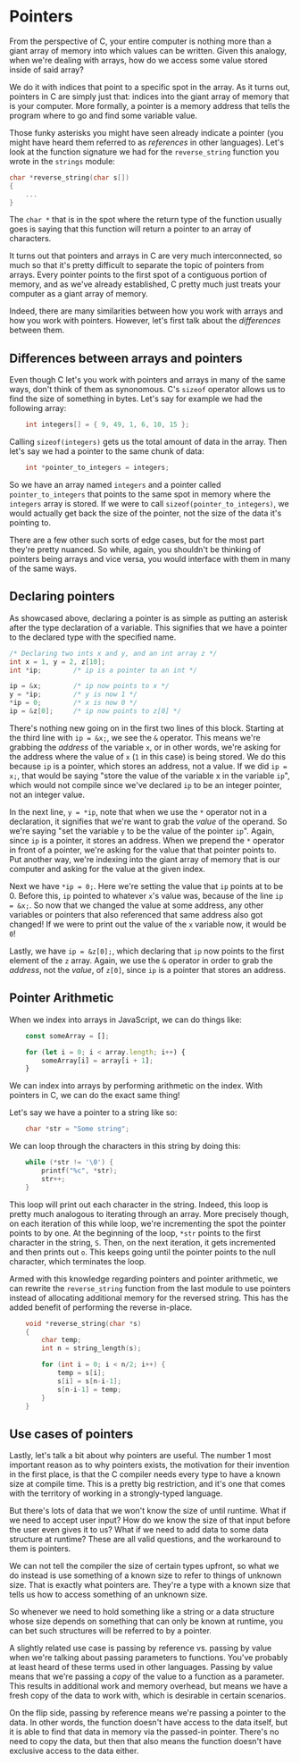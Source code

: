 # Pointers

From the perspective of C, your entire computer is nothing more than a giant array of memory into which values can be written. Given this analogy, when we're dealing with arrays, how do we access some value stored inside of said array? 

We do it with indices that point to a specific spot in the array. As it turns out, pointers in C are simply just that: indices into the giant array of memory that is your computer. More formally, a pointer is a memory address that tells the program where to go and find some variable value. 

Those funky asterisks you might have seen already indicate a pointer (you might have heard them referred to as _references_ in other languages). Let's look at the function signature we had for the `reverse_string` function you wrote in the `strings` module:
```c
char *reverse_string(char s[])
{
    ...
}
```
The `char *` that is in the spot where the return type of the function usually goes is saying that this function will return a pointer to an array of characters.

It turns out that pointers and arrays in C are very much interconnected, so much so that it's pretty difficult to separate the topic of pointers from arrays. Every pointer points to the first spot of a contiguous portion of memory, and as we've already established, C pretty much just treats your computer as a giant array of memory. 

Indeed, there are many similarities between how you work with arrays and how you work with pointers. However, let's first talk about the _differences_ between them.

## Differences between arrays and pointers

Even though C let's you work with pointers and arrays in many of the same ways, don't think of them as synonomous. C's `sizeof` operator allows us to find the size of something in bytes. Let's say for example we had the following array:
```c
    int integers[] = { 9, 49, 1, 6, 10, 15 };
```
Calling `sizeof(integers)` gets us the total amount of data in the array. Then let's say we had a pointer to the same chunk of data:
```c
    int *pointer_to_integers = integers;
```
So we have an array named `integers` and a pointer called `pointer_to_integers` that points to the same spot in memory where the `integers` array is stored. If we were to call `sizeof(pointer_to_integers)`, we would actually get back the size of the pointer, not the size of the data it's pointing to.

There are a few other such sorts of edge cases, but for the most part they're pretty nuanced. So while, again, you shouldn't be thinking of pointers being arrays and vice versa, you would interface with them in many of the same ways. 

## Declaring pointers 

As showcased above, declaring a pointer is as simple as putting an asterisk after the type declaration of a variable. This signifies that we have a pointer to the declared type with the specified name. 

```c
/* Declaring two ints x and y, and an int array z */
int x = 1, y = 2, z[10];
int *ip;        /* ip is a pointer to an int */

ip = &x;        /* ip now points to x */
y = *ip;        /* y is now 1 */
*ip = 0;        /* x is now 0 */
ip = &z[0];     /* ip now points to z[0] */
```

There's nothing new going on in the first two lines of this block. Starting at the third line with `ip = &x;`, we see the `&` operator. This means we're grabbing the _address_ of the variable `x`, or in other words, we're asking for the address where the value of `x` (`1` in this case) is being stored. We do this because `ip` is a pointer, which stores an address, not a value. If we did `ip = x;`, that would be saying "store the value of the variable x in the variable `ip`", which would not compile since we've declared `ip` to be an integer pointer, not an integer value. 

In the next line, `y = *ip`, note that when we use the `*` operator not in a declaration, it signifies that we're want to grab the _value_ of the operand. So we're saying "set the variable `y` to be the value of the pointer `ip`". Again, since `ip` is a pointer, it stores an address. When we prepend the `*` operator in front of a pointer, we're asking for the value that that pointer points to. Put another way, we're indexing into the giant array of memory that is our computer and asking for the value at the given index. 

Next we have `*ip = 0;`. Here we're setting the value that `ip` points at to be 0. Before this, `ip` pointed to whatever `x`'s value was, because of the line `ip = &x;`. So now that we changed the value at some address, any other variables or pointers that also referenced that same address also got changed! If we were to print out the value of the `x` variable now, it would be `0`!

Lastly, we have `ip = &z[0];`, which declaring that `ip` now points to the first element of the `z` array. Again, we use the `&` operator in order to grab the _address_, not the _value_, of `z[0]`, since `ip` is a pointer that stores an address. 

## Pointer Arithmetic

When we index into arrays in JavaScript, we can do things like:
```javascript
    const someArray = [];

    for (let i = 0; i < array.length; i++) {
        someArray[i] = array[i + 1];
    }
```
We can index into arrays by performing arithmetic on the index. With pointers in C, we can do the exact same thing!

Let's say we have a pointer to a string like so:
```c
    char *str = "Some string";
```
We can loop through the characters in this string by doing this:
```c
    while (*str != '\0') {
        printf("%c", *str);
        str++;
    }
```
This loop will print out each character in the string. Indeed, this loop is pretty much analogous to iterating through an array. More precisely though, on each iteration of this while loop, we're incrementing the spot the pointer points to by one. At the beginning of the loop, `*str` points to the first character in the string, `S`. Then, on the next iteration, it gets incremented and then prints out `o`. This keeps going until the pointer points to the null character, which terminates the loop. 

Armed with this knowledge regarding pointers and pointer arithmetic, we can rewrite the `reverse_string` function from the last module to use pointers instead of allocating additional memory for the reversed string. This has the added benefit of performing the reverse in-place.
```c
    void *reverse_string(char *s)
    {
        char temp;
        int n = string_length(s);

        for (int i = 0; i < n/2; i++) {
            temp = s[i];
            s[i] = s[n-i-1];
            s[n-i-1] = temp;
        }
    }
```

## Use cases of pointers

Lastly, let's talk a bit about why pointers are useful. The number 1 most important reason as to why pointers exists, the motivation for their invention in the first place, is that the C compiler needs every type to have a known size at compile time. This is a pretty big restriction, and it's one that comes with the territory of working in a strongly-typed language. 

But there's lots of data that we won't know the size of until runtime. What if we need to accept user input? How do we know the size of that input before the user even gives it to us? What if we need to add data to some data structure at runtime? These are all valid questions, and the workaround to them is pointers. 

We can not tell the compiler the size of certain types upfront, so what we do instead is use something of a known size to refer to things of unknown size. That is exactly what pointers are. They're a type with a known size that tells us how to access something of an unknown size. 

So whenever we need to hold something like a string or a data structure whose size depends on something that can only be known at runtime, you can bet such structures will be referred to by a pointer. 

A slightly related use case is passing by reference vs. passing by value when we're talking about passing parameters to functions. You've probably at least heard of these terms used in other languages. Passing by value means that we're passing a _copy_ of the value to a function as a parameter. This results in additional work and memory overhead, but means we have a fresh copy of the data to work with, which is desirable in certain scenarios. 

On the flip side, passing by reference means we're passing a pointer to the data. In other words, the function doesn't have access to the data itself, but it is able to find that data in memory via the passed-in pointer. There's no need to copy the data, but then that also means the function doesn't have exclusive access to the data either. 

